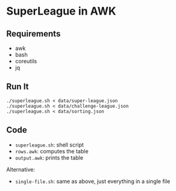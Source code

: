 # SuperLeague in AWK

## Requirements

- awk
- bash
- coreutils
- jq

## Run It

    ./superleague.sh < data/super-league.json
    ./superleague.sh < data/challenge-league.json
    ./superleague.sh < data/sorting.json

## Code

- `superleague.sh`: shell script
- `rows.awk`: computes the table
- `output.awk`: prints the table

Alternative:

- `single-file.sh`: same as above, just everything in a single file
